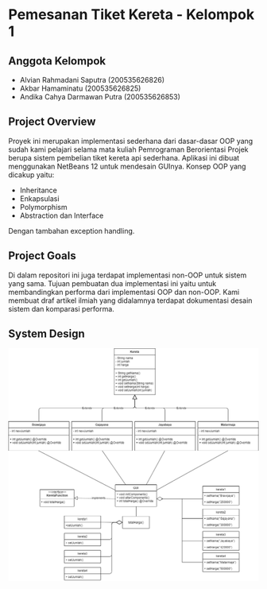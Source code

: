 # Pemesanan Tiket Kereta - Kelompok 1

## Anggota Kelompok
- Alvian Rahmadani Saputra (200535626826)
- Akbar Hamaminatu (200535626825)
- Andika Cahya Darmawan Putra (200535626853)

## Project Overview
Proyek ini merupakan implementasi sederhana dari dasar-dasar OOP yang sudah kami pelajari selama mata kuliah Pemrograman Berorientasi Projek berupa sistem pembelian tiket kereta api sederhana. Aplikasi ini dibuat menggunakan NetBeans 12 untuk mendesain GUInya. Konsep OOP yang dicakup yaitu:
* Inheritance
* Enkapsulasi
* Polymorphism
* Abstraction dan Interface

Dengan tambahan exception handling.

## Project Goals
Di dalam repositori ini juga terdapat implementasi non-OOP untuk sistem yang sama. Tujuan pembuatan dua implementasi ini yaitu untuk membandingkan performa dari implementasi OOP dan non-OOP. Kami membuat draf artikel ilmiah yang didalamnya terdapat dokumentasi desain sistem dan komparasi performa.

## System Design
![](design.png)